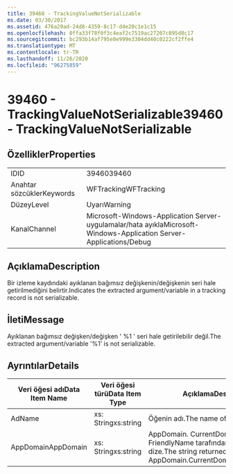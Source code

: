 ```yaml
---
title: 39460 - TrackingValueNotSerializable
ms.date: 03/30/2017
ms.assetid: 476a29ad-24d8-4359-8c17-d4e20c1e1c15
ms.openlocfilehash: 0ffa33f78f0f3c4eaf2c7519ac27207c095d8c17
ms.sourcegitcommit: bc293b14af795e0e999e3304dd40c0222cf2ffe4
ms.translationtype: MT
ms.contentlocale: tr-TR
ms.lasthandoff: 11/26/2020
ms.locfileid: "96275859"
---
```

# <a name="39460---trackingvaluenotserializable"></a><span data-ttu-id="1fded-102">39460 - TrackingValueNotSerializable</span><span class="sxs-lookup"><span data-stu-id="1fded-102">39460 - TrackingValueNotSerializable</span></span>

## <a name="properties"></a><span data-ttu-id="1fded-103">Özellikler</span><span class="sxs-lookup"><span data-stu-id="1fded-103">Properties</span></span>  
  
|||  
|-|-|  
|<span data-ttu-id="1fded-104">ID</span><span class="sxs-lookup"><span data-stu-id="1fded-104">ID</span></span>|<span data-ttu-id="1fded-105">39460</span><span class="sxs-lookup"><span data-stu-id="1fded-105">39460</span></span>|  
|<span data-ttu-id="1fded-106">Anahtar sözcükler</span><span class="sxs-lookup"><span data-stu-id="1fded-106">Keywords</span></span>|<span data-ttu-id="1fded-107">WFTracking</span><span class="sxs-lookup"><span data-stu-id="1fded-107">WFTracking</span></span>|  
|<span data-ttu-id="1fded-108">Düzey</span><span class="sxs-lookup"><span data-stu-id="1fded-108">Level</span></span>|<span data-ttu-id="1fded-109">Uyarı</span><span class="sxs-lookup"><span data-stu-id="1fded-109">Warning</span></span>|  
|<span data-ttu-id="1fded-110">Kanal</span><span class="sxs-lookup"><span data-stu-id="1fded-110">Channel</span></span>|<span data-ttu-id="1fded-111">Microsoft-Windows-Application Server-uygulamalar/hata ayıkla</span><span class="sxs-lookup"><span data-stu-id="1fded-111">Microsoft-Windows-Application Server-Applications/Debug</span></span>|  
  
## <a name="description"></a><span data-ttu-id="1fded-112">Açıklama</span><span class="sxs-lookup"><span data-stu-id="1fded-112">Description</span></span>  

 <span data-ttu-id="1fded-113">Bir izleme kaydındaki ayıklanan bağımsız değişkenin/değişkenin seri hale getirilmediğini belirtir.</span><span class="sxs-lookup"><span data-stu-id="1fded-113">Indicates the extracted argument/variable in a tracking record is not serializable.</span></span>  
  
## <a name="message"></a><span data-ttu-id="1fded-114">İleti</span><span class="sxs-lookup"><span data-stu-id="1fded-114">Message</span></span>  

 <span data-ttu-id="1fded-115">Ayıklanan bağımsız değişken/değişken ' %1 ' seri hale getirilebilir değil.</span><span class="sxs-lookup"><span data-stu-id="1fded-115">The extracted argument/variable '%1' is not serializable.</span></span>  
  
## <a name="details"></a><span data-ttu-id="1fded-116">Ayrıntılar</span><span class="sxs-lookup"><span data-stu-id="1fded-116">Details</span></span>  
  
|<span data-ttu-id="1fded-117">Veri öğesi adı</span><span class="sxs-lookup"><span data-stu-id="1fded-117">Data Item Name</span></span>|<span data-ttu-id="1fded-118">Veri öğesi türü</span><span class="sxs-lookup"><span data-stu-id="1fded-118">Data Item Type</span></span>|<span data-ttu-id="1fded-119">Açıklama</span><span class="sxs-lookup"><span data-stu-id="1fded-119">Description</span></span>|  
|--------------------|--------------------|-----------------|  
|<span data-ttu-id="1fded-120">Ad</span><span class="sxs-lookup"><span data-stu-id="1fded-120">Name</span></span>|<span data-ttu-id="1fded-121">xs: String</span><span class="sxs-lookup"><span data-stu-id="1fded-121">xs:string</span></span>|<span data-ttu-id="1fded-122">Öğenin adı.</span><span class="sxs-lookup"><span data-stu-id="1fded-122">The name of the item.</span></span>|  
|<span data-ttu-id="1fded-123">AppDomain</span><span class="sxs-lookup"><span data-stu-id="1fded-123">AppDomain</span></span>|<span data-ttu-id="1fded-124">xs: String</span><span class="sxs-lookup"><span data-stu-id="1fded-124">xs:string</span></span>|<span data-ttu-id="1fded-125">AppDomain. CurrentDomain. FriendlyName tarafından döndürülen dize.</span><span class="sxs-lookup"><span data-stu-id="1fded-125">The string returned by AppDomain.CurrentDomain.FriendlyName.</span></span>|
